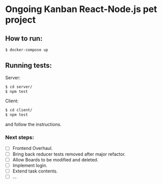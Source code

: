 # Ongoing Kanban React-Node.js pet project

## How to run:

```sh
$ docker-compose up
```

## Running tests:

Server:

```sh
$ cd server/
$ npm test
```

Client:

```sh
$ cd client/
$ npm test
```

and follow the instructions.

### Next steps:

- [ ] Frontend Overhaul.
- [ ] Bring back reducer tests removed after major refactor.
- [ ] Allow Boards to be modified and deleted.
- [ ] Implement login.
- [ ] Extend task contents.
- [ ] ...
